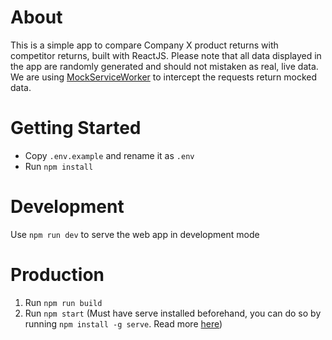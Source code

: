 # About
This is a simple app to compare Company X product returns with competitor returns, built with ReactJS. Please note that all data displayed in the app are randomly generated and should not mistaken as real, live data. We are using [MockServiceWorker](https://mswjs.io/) to intercept the requests return mocked data.

# Getting Started
- Copy `.env.example` and rename it as `.env`
- Run `npm install`

# Development
Use `npm run dev` to serve the web app in development mode

# Production
1. Run `npm run build`
2. Run `npm start` (Must have serve installed beforehand, you can do so by running `npm install -g serve`. Read more [here](https://create-react-app.dev/docs/deployment/))

